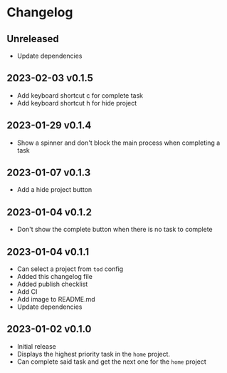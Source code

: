 # Changelog

## Unreleased

- Update dependencies

## 2023-02-03 v0.1.5

- Add keyboard shortcut c for complete task
- Add keyboard shortcut h for hide project

## 2023-01-29 v0.1.4

- Show a spinner and don't block the main process when completing a task

## 2023-01-07 v0.1.3

- Add a hide project button

## 2023-01-04 v0.1.2

- Don't show the complete button when there is no task to complete

## 2023-01-04 v0.1.1

- Can select a project from `tod` config
- Added this changelog file
- Added publish checklist
- Add CI
- Add image to README.md
- Update dependencies

## 2023-01-02 v0.1.0

- Initial release
- Displays the highest priority task in the `home` project.
- Can complete said task and get the next one for the `home` project
